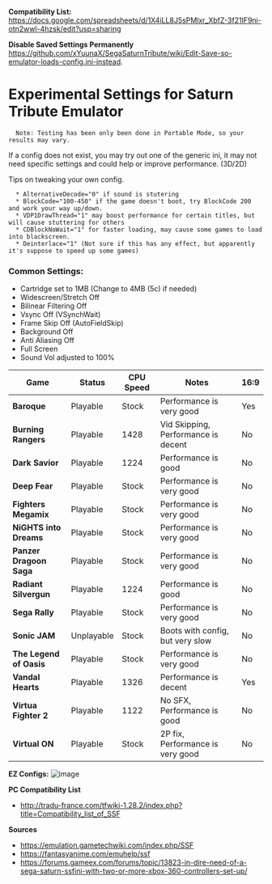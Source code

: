 **Compatibility List:** https://docs.google.com/spreadsheets/d/1X4iLL8J5sPMlxr_XbfZ-3f21IF9ni-otn2wwl-4hzsk/edit?usp=sharing

**Disable Saved Settings Permanently** https://github.com/xYuunaX/SegaSaturnTribute/wiki/Edit-Save-so-emulator-loads-config.ini-instead.

# Experimental Settings for Saturn Tribute Emulator

      Note: Testing has been only been done in Portable Mode, so your results may vary.
      
If a config does not exist, you may try out one of the generic ini, it may not need specific settings and could help or improve performance. (3D/2D) 

Tips on tweaking your own config.

      * AlternativeDecode="0" if sound is stutering
      * BlockCode="100-450" if the game doesn't boot, try BlockCode 200 and work your way up/down.
      * VDP1DrawThread="1" may boost performance for certain titles, but will cause stuttering for others
      * CDBlockNoWait="1" for faster loading, may cause some games to load into blackscreen.
      * Deinterlace="1" (Not sure if this has any effect, but apparently it's suppose to speed up some games)

### Common Settings:
* Cartridge set to 1MB (Change to 4MB (5c) if needed)
* Widescreen/Stretch Off 
* Bilinear Filtering Off
* Vsync Off (VSynchWait)
* Frame Skip Off (AutoFieldSkip)
* Background Off
* Anti Aliasing Off
* Full Screen
* Sound Vol adjusted to 100%

| Game | Status | CPU Speed | Notes | 16:9 |
| --- | --- | --- | --- | --- |
| **Baroque** | Playable | Stock | Performance is very good | Yes |
| **Burning Rangers** | Playable | 1428 | Vid Skipping, Performance is decent | No |
| **Dark Savior** | Playable | 1224 | Performance is good | No |
| **Deep Fear** | Playable | Stock | Performance is very good | No |
| **Fighters Megamix** | Playable | Stock | Performance is very good | No |
| **NiGHTS into Dreams** | Playable | Stock | Performance is very good | No |
| **Panzer Dragoon Saga** | Playable | Stock | Performance is very good | No |
| **Radiant Silvergun** | Playable | 1224 | Performance is good | No |
| **Sega Rally** | Playable | Stock | Performance is very good | No |
| **Sonic JAM** | Unplayable | Stock | Boots with config, but very slow | No |
| **The Legend of Oasis** | Playable | Stock | Performance is very good | No |
| **Vandal Hearts** | Playable | 1326 | Performance is decent | Yes |
| **Virtua Fighter 2** | Playable | 1122 | No SFX, Performance is good | No |
| **Virtual ON** | Playable | Stock | 2P fix, Performance is very good | No |

**EZ Configs:**
![image](https://user-images.githubusercontent.com/2754819/137221201-849009fc-6fdf-479d-89fc-45dd62dc272f.png)

**PC Compatibility List**
* http://tradu-france.com/tfwiki-1.28.2/index.php?title=Compatibility_list_of_SSF


**Sources**
* https://emulation.gametechwiki.com/index.php/SSF
* https://fantasyanime.com/emuhelp/ssf
* https://forums.gameex.com/forums/topic/13823-in-dire-need-of-a-sega-saturn-ssfini-with-two-or-more-xbox-360-controllers-set-up/
